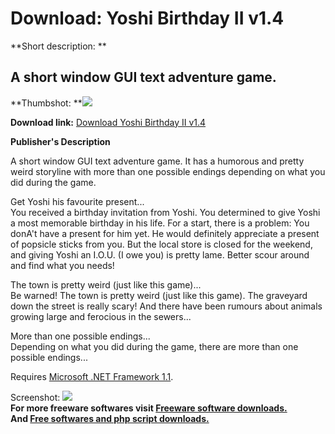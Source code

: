 # Download: Yoshi Birthday II v1.4

**Short description: **

## A short window GUI text adventure game.

  
**Thumbshot: **![](http://www.freewarefiles.com/screenshot/yoshibday2_md.gif)   
  
**Download link:** [Download Yoshi Birthday II v1.4](http://freesoftwares.boysofts.com/Yoshi-Birthday-II-V_program_25866.html)  
  

**Publisher's Description**  
  

A short window GUI text adventure game. It has a humorous and pretty weird
storyline with more than one possible endings depending on what you did during
the game.

Get Yoshi his favourite present...  
You received a birthday invitation from Yoshi. You determined to give Yoshi a
most memorable birthday in his life. For a start, there is a problem: You
donA't have a present for him yet. He would definitely appreciate a present of
popsicle sticks from you. But the local store is closed for the weekend, and
giving Yoshi an I.O.U. (I owe you) is pretty lame. Better scour around and
find what you needs!

The town is pretty weird (just like this game)...  
Be warned! The town is pretty weird (just like this game). The graveyard down
the street is really scary! And there have been rumours about animals growing
large and ferocious in the sewers...

More than one possible endings...  
Depending on what you did during the game, there are more than one possible
endings...

Requires [Microsoft .NET Framework
1.1](http://msdn.microsoft.com/netframework/downloads/updates/default.aspx).

  
  
Screenshot: ![](http://www.freewarefiles.com/screenshot/yoshibday2.gif)  
**For more freeware softwares visit [Freeware software downloads.](http://freesoftwares.boysofts.com/)**   
**And [Free softwares and php script downloads.](http://www.boysofts.com/)**

